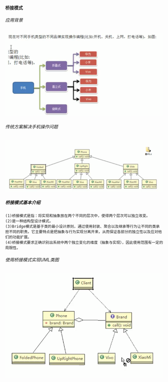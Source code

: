 #### 桥接模式
###### 应用背景
![img_1.png](img_1.png)

###### 传统方案解决手机操作问题
![img_2.png](img_2.png)

##### 桥接模式基本介绍
    (1)桥接模式是指：将实现和抽象放在两个不同的层次中，使得两个层次可以独立改变。
    (2)是一种结构型设计模式。
    (3)Bridge模式是基于类的最小设计原则，通过使用封装、聚合以及继承等行为让不同的类承担不同的职责。它主要特点是把抽象与行为实现分离开来，从而保证各部分的独立性以及应对他们的功能扩展。
    (4)桥接模式要求正确识别出系统中两个独立变化的维度（抽象与实现），因此使用范围有一定的局限性。
###### 使用桥接模式实现UML类图
![img.png](img.png)
